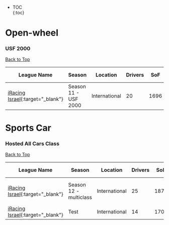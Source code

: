 * TOC  
{:toc}

# Open-wheel

### USF 2000

[Back to Top](#)  

| League Name | Season | Location | Drivers | SoF | Setup | Upcoming Race | New York | London | Sydney |
|-----------------------------------------------------------------------------------------------------------|---------------------|-------------|-------|----|-----|-------------|--------|------|------|
|[iRacing Israel](https://members.iracing.com/membersite/member/LeagueView.do?league=3928){:target="_blank"} |Season 11 \- USF 2000 |International |20 |1696 | | | | | |

# Sports Car

### Hosted All Cars Class

[Back to Top](#)  

| League Name | Season | Location | Drivers | SoF | Setup | Upcoming Race | New York | London | Sydney |
|-----------------------------------------------------------------------------------------------------------|-----------------------|-------------|-------|----|-----|-------------------------------|------------------------|------------------------|-------------------------|
|[iRacing Israel](https://members.iracing.com/membersite/member/LeagueView.do?league=3928){:target="_blank"} |Season 12 \- multiclass |International |25 |1870 | |[Legacy] Phoenix Raceway - 2008 |Mon, July 17 01:27PM EDT |Mon, July 17 06:27PM BST |Tue, July 18 03:27AM AEST |
|[iRacing Israel](https://members.iracing.com/membersite/member/LeagueView.do?league=3928){:target="_blank"} |Test |International |14 |1706 | | | | | |

